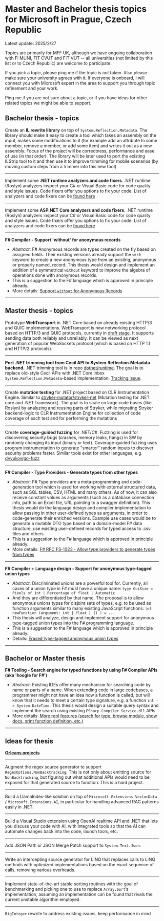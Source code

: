 # Master and Bachelor thesis topics for Microsoft in Prague, Czech Republic

Latest update: 2025/2/27

Topics are primarily for MFF UK, although we have ongoing collaboration with FI MUNI, FIT CVUT and FIT VUT -- all universities (not limited by this list or to Czech Republic) are welcome to participate.

If you pick a topic, please ping me if the topic is not taken. Also please make sure your university agrees with it. If everyone is onboard, I will connect you with Microsoft expert in the area to support you through topic refinement and your work.

Ping me if you are not sure about a topic, or if you have ideas for other related topics we might be able to support.



## Bachelor thesis - topics

Create an **IL rewrite library** on top of `System.Reflection.Metadata`. The library should make it easy to create a tool which takes an assembly on the input, makes some modifications to it (for example add an attribute to some member, remove a member, or add some item) and writes it out as a new assembly. Focus of the project will be correctness, performance and ease of use (in that order). The library will be later used to port the existing ILStrip tool to it and then use it to improve trimming for mobile scenarios (by moving custom steps from a trimmer into this new tool).

***

Implement some **.NET runtime analyzers and code fixers**. .NET runtime (Roslyn) analyzers inspect your C# or Visual Basic code for code quality and style issues. Code fixers offer you options to fix your code. List of analyzers and code fixers can be [found here](https://github.com/dotnet/runtime/issues?q=is%3Aissue+is%3Aopen+analyzers+label%3Acode-analyzer)

***

Implement some **ASP.NET Core analyzers and code fixers**. .NET runtime (Roslyn) analyzers inspect your C# or Visual Basic code for code quality and style issues. Code fixers offer you options to fix your code. List of analyzers and code fixers can be [found here](https://github.com/dotnet/aspnetcore/issues?q=is%3Aissue%20state%3Aopen%20label%3Aanalyzer%20milestone%3ABacklog%20type%3AFeature)

***

**F# Compiler - Support 'without' for anonymous records**
- *Abstract*: F# Anonymous records are types created on the fly based on assigned fields. Their existing versions already support the `with` keyword to create a new anonymous type from an existing, anonymous or properly named, record. This thesis would design and implement an addition of a symmetrical `without` keyword to improve the algebra of operations done with anonymous records.
- This is a suggestion to the F# language which is approved in principle already.
- More details: [Support `without` for Anonymous Records](https://github.com/fsharp/fslang-suggestions/issues/762)

***



## Master thesis - topics

Prototype **WebTransport** in .NET Core based on already existing HTTP/3 and QUIC implementations. WebTransport is new networking protocol based on HTTP/3 and QUIC protocols, currently in [draft stage](https://datatracker.ietf.org/doc/html/draft-ietf-webtrans-http3-02). It supports sending data both reliably and unreliably. It can be viewed as next generation of popular WebSockets protocol (which is based on HTTP 1.1 and HTTP/2 protocols).

***

**⁠Port .NET trimming tool from Cecil API to System.Reflection.Metadata backend**. .NET trimming tool is in repo [dotnet/runtime](https://github.com/dotnet/runtime). The goal is to replace old-style Cecil APIs with .NET Core inbox `System.Reflection.Metadata`-based implementation. [Tracking issue](https://github.com/dotnet/linker/issues/1997).

***

Create **mutation testing** for .NET project based on CLR Instrumentation Engine. Similar to [stryker-mutator/stryker-net](https://github.com/stryker-mutator/stryker-net) (Mutation testing for .NET core and .NET framework). The goal is to scale on large code bases (like Roslyn) by analyzing and reusing parts of Stryker, while migrating Stryker backend-logic to CLR Instrumentation Engine for collection of code coverage of each test and for performing the mutations

***

Create **coverage-guided fuzzing** for .NET/C#. Fuzzing is used for discovering security bugs (crashes, memory leaks, hangs) in SW by randomly changing its input (binary or text). Coverage-guided fuzzing uses program instrumentation to generate "smarter" random inputs to discover security problems faster. Similar tools exist for other languages, e.g. [dvyukov/go-fuzz](https://github.com/dvyukov/go-fuzz)

***

**F# Compiler - Type Providers - Generate types from other types**
- *Abstract*: F# Type providers are a meta-programming and code-generation tool which is used for working with external structured data, such as SQL tables, CSV, HTML and many others. As of now, it can also receive constant values as arguments (such as a database connection info, path to an Excel file, URL pointing to a swagger definition). This thesis would do the language design and compiler implementation to allow passing in other user-defined types as arguments, in order to code-generate their enriched versions. Example use cases would be to generate a mutable DTO type based on a domain-model F# data structure, use existing user-defined records for typed access to .csv files and others.
- This is a suggestion to the F# language which is approved in principle already.
- More details: [F# RFC FS-1023 - Allow type providers to generate types from types](https://github.com/fsharp/fslang-design/blob/main/RFCs/FS-1023-type-providers-generate-types-from-types.md)

***

**F# Compiler + Language design - Support for anonymous type-tagged union types**
- *Abstract*: Discriminated unions are a powerful tool for. Currently, all cases of a union type in F# must have a unique name: `type GuiSize = Pixels of int | Percentage of float | Automatic`
- And they are differentiated by that name. The proposal is to allow anonymous unions types for disjoint sets of types, e.g. to be used as function arguments similar to many existing JavaScript functions:
`let newFunction (argument: int | float | () ) = ...`
- This thesis will analyze, design and implement support for anonymous type-tagged union types into the F# programming language.
- This is a suggestion to the F# language which is approved in principle already.
- Details: [Erased type-tagged anonymous union types](https://github.com/fsharp/fslang-suggestions/issues/538)

***



## Bachelor or Master thesis

**F# Tooling - Search engine for typed functions by using F# Compiler APIs (aka 'hoogle for F#')**
- *Abstract*: Existing IDEs offer many mechanism for searching code by name or parts of a name. When extending code in large codebases, a programmer might not have an idea how a function is called, but will know that it needs to meet a certain type signature, e.g. a function `int -> System.DateTime`. This thesis would design a suitable query syntax and implement the search using existing `FSharp.Compiler.Service.dll` APIs.
- More details: [More repl features (search for type, browse module, show docs, print function definition, etc.)](https://github.com/fsharp/fslang-suggestions/issues/599)

***



## Ideas for thesis

[**Orleans projects**](https://learn.microsoft.com/en-us/dotnet/orleans/resources/student-projects)

***

Augment the regex source generator to support `RegexOptions.NonBacktracking`. This is not only about emitting source for `NonBacktracking`, but figuring out what additional APIs would need to be exposed for that generated source to function. This is a hard project.

***

Build a LlamaIndex-like solution on top of `Microsoft.Extensions.VectorData` / `Microsoft.Extensions.AI`, in particular for handling advanced RAG patterns easily in .NET.

***

Build a Visual Studio extension using OpenAI realtime API and .NET that lets you discuss your code with AI, with integrated tools so that the AI can automate changes back into the code, launch tools, etc.

***

Add JSON Path or JSON Merge Patch support to `System.Text.Json`.

***

Write an intercepting source generator for LINQ that replaces calls to LINQ methods with optimized implementations based on the exact sequence of calls, removing various overheads.

***

Implement state-of-the-art stable sorting routines with the goal of benchmarking and picking one to use to replace `Array.Sort`’s implementation, assuming an implementation can be found that rivals the current unstable algorithm employed.

***

`BigInteger` rewrite to address existing issues, keep performance in mind
